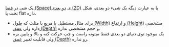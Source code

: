 یک شی در [فضا (Space)](فضا%20(Space).md)ی [دو بعدی (2D)](دو%20بعدی%20(2D).md) یا به عبارت دیگه یک شیء دو بعدی، شکل تخت یا flat داره.
- برای مثال مستطیل یا مربع یا مثلث که [طول (Width)](طول%20(Width).md) و [ارتفاع (Height)](ارتفاع%20(Height).md) مشخصی داره ولی [عمق (Depth)](عمق%20(Depth).md) و حجم مشخصی نداره.
- یک موجود توی دنیای دو بعدی فقط میتونه راست و چپ حرکت کنه و بالا و پایین بره ولی قابلیت تغییر [عمق (Depth)](عمق%20(Depth).md) رو نداره.